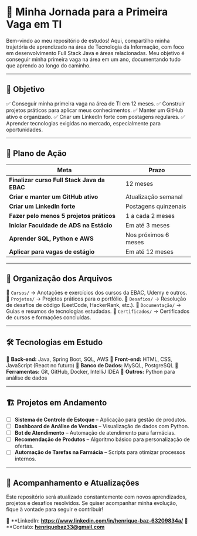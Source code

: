 # 🚀 Minha Jornada para a Primeira Vaga em TI

Bem-vindo ao meu repositório de estudos! Aqui, compartilho minha trajetória de aprendizado na área de Tecnologia da Informação, com foco em desenvolvimento Full Stack Java e áreas relacionadas. 
Meu objetivo é conseguir minha primeira vaga na área em um ano, documentando tudo que aprendo ao longo do caminho.

---

## 🎯 **Objetivo**
✅ Conseguir minha primeira vaga na área de TI em 12 meses.
✅ Construir projetos práticos para aplicar meus conhecimentos.
✅ Manter um GitHub ativo e organizado.
✅ Criar um LinkedIn forte com postagens regulares.
✅ Aprender tecnologias exigidas no mercado, especialmente para oportunidades.

---

## 📅 **Plano de Ação**

| Meta | Prazo |
|------|-------|
| **Finalizar curso Full Stack Java da EBAC** | 12 meses |
| **Criar e manter um GitHub ativo** | Atualização semanal |
| **Criar um LinkedIn forte** | Postagens quinzenais |
| **Fazer pelo menos 5 projetos práticos** | 1 a cada 2 meses |
| **Iniciar Faculdade de ADS na Estácio** | Em até 3 meses |
| **Aprender SQL, Python e AWS** | Nos próximos 6 meses |
| **Aplicar para vagas de estágio** | Em até 12 meses |

---

## 📂 **Organização dos Arquivos**
📌 `Cursos/` → Anotações e exercícios dos cursos da EBAC, Udemy e outros.
📌 `Projetos/` → Projetos práticos para o portfólio.
📌 `Desafios/` → Resolução de desafios de código (LeetCode, HackerRank, etc.).
📌 `Documentação/` → Guias e resumos de tecnologias estudadas.
📌 `Certificados/` → Certificados de cursos e formações concluídas.

---

## 🛠 **Tecnologias em Estudo**
🔹 **Back-end:** Java, Spring Boot, SQL, AWS
🔹 **Front-end:** HTML, CSS, JavaScript (React no futuro)
🔹 **Banco de Dados:** MySQL, PostgreSQL
🔹 **Ferramentas:** Git, GitHub, Docker, IntelliJ IDEA
🔹 **Outros:** Python para análise de dados

---

## 🏗 **Projetos em Andamento**
- [ ] **Sistema de Controle de Estoque** – Aplicação para gestão de produtos.
- [ ] **Dashboard de Análise de Vendas** – Visualização de dados com Python.
- [ ] **Bot de Atendimento** – Automação de atendimento para farmácias.
- [ ] **Recomendação de Produtos** – Algoritmo básico para personalização de ofertas.
- [ ] **Automação de Tarefas na Farmácia** – Scripts para otimizar processos internos.

---

## 🚀 **Acompanhamento e Atualizações**
Este repositório será atualizado constantemente com novos aprendizados, projetos e desafios resolvidos. Se quiser acompanhar minha evolução, fique à vontade para seguir e contribuir!

📌 **LinkedIn: **https://www.linkedin.com/in/henrique-baz-63209834a/** 
📌 **Contato: **henriquebaz33@gmail.com**
